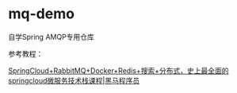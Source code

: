 # mq-demo
自学Spring AMQP专用仓库

参考教程：

[SpringCloud+RabbitMQ+Docker+Redis+搜索+分布式，史上最全面的springcloud微服务技术栈课程|黑马程序员](https://www.bilibili.com/video/BV1LQ4y127n4?spm_id_from=333.1007.top_right_bar_window_custom_collection.content.click)